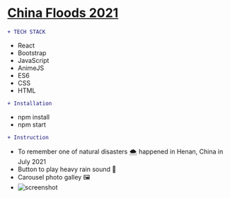 # [China Floods 2021](https://china-floods-2021.herokuapp.com/)

```diff
+ TECH STACK
```
  * React
  * Bootstrap
  * JavaScript
  * AnimeJS
  * ES6
  * CSS
  * HTML

```diff
+ Installation
```
  * npm install
  * npm start

```diff
+ Instruction
```
  - To remember one of natural disasters :cloud_with_snow: happened in Henan, China in July 2021
  - Button to play heavy rain sound :musical_note:
  - Carousel photo galley :framed_picture:
  - ![screenshot](./image/0.jpn)
